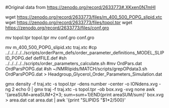 #Original data from https://zenodo.org/record/2633773#.XKxen0N7mHl

wget  https://zenodo.org/record/2633773/files/m_400_500_POPG_slipid.xtc
wget  https://zenodo.org/record/2633773/files/topol.tpr
wget  https://zenodo.org/record/2633773/files/conf.gro

mv  topol.tpr topol.tpr
mv  conf.gro conf.gro

mv  m_400_500_POPG_slipid.xtc traj.xtc
#cp  ../../../../../scripts/orderParm_defs/order_parameter_definitions_MODEL_SLIPID_POPG.def defFILE.def
#sh ../../../../../scripts/order_parameters_calculate.sh
#mv OrdPars.dat OrdParsPOPG.dat
#sh ~/NMRlipids/MATCH/scripts/grepOPdata3.sh OrdParsPOPG.dat > Headgroup_Glycerol_Order_Parameters_Simulation.dat

gmx density -f traj.xtc -s topol.tpr -dens number  -center -o IONdens.xvg -ng 2
echo 0 | gmx traj -f traj.xtc -s topol.tpr -ob box.xvg -xvg none
awk '{areaSUM=areaSUM+$2*$3; sum=sum+1}END{print areaSUM/sum}' box.xvg > area.dat
cat area.dat | awk '{print "SLIPIDS  "$1*2/500}'
